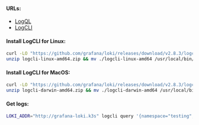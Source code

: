#### URLs:
- [LogQL](https://grafana.com/docs/loki/latest/logql/)
- [LogCLI](https://grafana.com/docs/loki/latest/tools/logcli/)

#### Install LogCLI for Linux:
```bash
curl -LO "https://github.com/grafana/loki/releases/download/v2.8.3/logcli-linux-amd64.zip" && \
unzip logcli-linux-amd64.zip && mv ./logcli-linux-amd64 /usr/local/bin/logcli && rm -f logcli-linux-amd64.zip
```

#### Install LogCLI for MacOS:
```bash
curl -LO "https://github.com/grafana/loki/releases/download/v2.8.3/logcli-darwin-amd64.zip" && \
unzip logcli-darwin-amd64.zip && mv ./logcli-darwin-amd64 /usr/local/bin/logcli && rm -f logcli-darwin-amd64.zip
```

#### Get logs:
```bash
LOKI_ADDR="http://grafana-loki.k3s" logcli query '{namespace="testing",pod="test-app-1",container="app"}'
```
